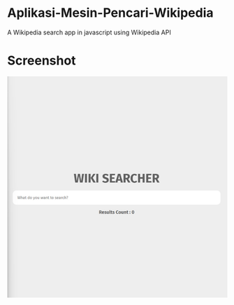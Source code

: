 # Aplikasi-Mesin-Pencari-Wikipedia

A Wikipedia search app in javascript using Wikipedia API

# Screenshot

![screenshot](screenshot.jpg)
